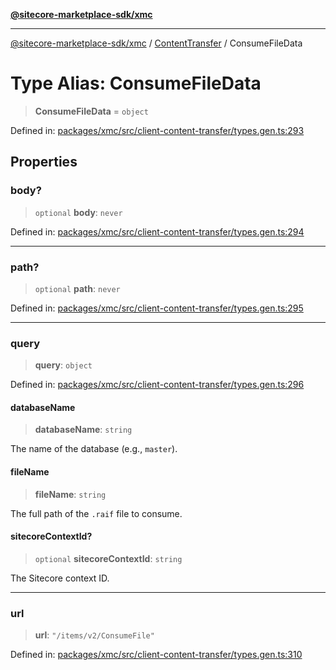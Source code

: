 [**@sitecore-marketplace-sdk/xmc**](../../../../README.md)

***

[@sitecore-marketplace-sdk/xmc](../../../../README.md) / [ContentTransfer](../README.md) / ConsumeFileData

# Type Alias: ConsumeFileData

> **ConsumeFileData** = `object`

Defined in: [packages/xmc/src/client-content-transfer/types.gen.ts:293](https://github.com/Sitecore/marketplace-sdk/blob/e3ec55ede335ad59ac5875d32f0d68c50e7bc899/packages/xmc/src/client-content-transfer/types.gen.ts#L293)

## Properties

### body?

> `optional` **body**: `never`

Defined in: [packages/xmc/src/client-content-transfer/types.gen.ts:294](https://github.com/Sitecore/marketplace-sdk/blob/e3ec55ede335ad59ac5875d32f0d68c50e7bc899/packages/xmc/src/client-content-transfer/types.gen.ts#L294)

***

### path?

> `optional` **path**: `never`

Defined in: [packages/xmc/src/client-content-transfer/types.gen.ts:295](https://github.com/Sitecore/marketplace-sdk/blob/e3ec55ede335ad59ac5875d32f0d68c50e7bc899/packages/xmc/src/client-content-transfer/types.gen.ts#L295)

***

### query

> **query**: `object`

Defined in: [packages/xmc/src/client-content-transfer/types.gen.ts:296](https://github.com/Sitecore/marketplace-sdk/blob/e3ec55ede335ad59ac5875d32f0d68c50e7bc899/packages/xmc/src/client-content-transfer/types.gen.ts#L296)

#### databaseName

> **databaseName**: `string`

The name of the database (e.g., `master`).

#### fileName

> **fileName**: `string`

The full path of the `.raif` file to consume.

#### sitecoreContextId?

> `optional` **sitecoreContextId**: `string`

The Sitecore context ID.

***

### url

> **url**: `"/items/v2/ConsumeFile"`

Defined in: [packages/xmc/src/client-content-transfer/types.gen.ts:310](https://github.com/Sitecore/marketplace-sdk/blob/e3ec55ede335ad59ac5875d32f0d68c50e7bc899/packages/xmc/src/client-content-transfer/types.gen.ts#L310)
